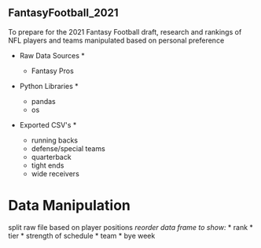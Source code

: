 ## FantasyFootball_2021
To prepare for the 2021 Fantasy Football draft, research and rankings of NFL players and teams manipulated based on personal preference 


* Raw Data Sources *
    * Fantasy Pros

* Python Libraries *
    * pandas
    * os

* Exported CSV's *
    * running backs
    * defense/special teams
    * quarterback
    * tight ends
    * wide receivers

# Data Manipulation
split raw file based on player positions
*reorder data frame to show:*
    * rank
    * tier
    * strength of schedule
    * team
    * bye week





